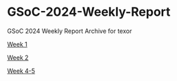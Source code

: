 # GSoC-2024-Weekly-Report

GSoC 2024 Weekly Report Archive for texor

[Week 1](./week1/week1.html)

[Week 2](./week2/week2.html)

[Week 4-5](./week4-5/week4.html)
